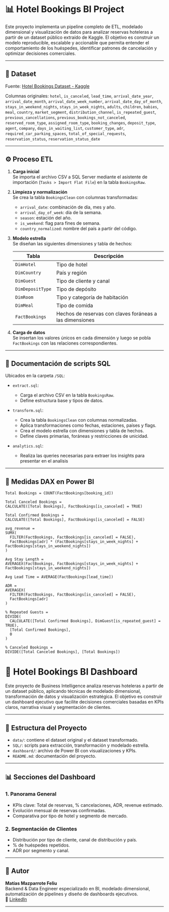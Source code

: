 # 📊 Hotel Bookings BI Project

Este proyecto implementa un pipeline completo de ETL, modelado dimensional y visualización de datos para analizar reservas hoteleras a partir de un dataset público extraído de Kaggle. El objetivo es construir un modelo reproducible, escalable y accionable que permita entender el comportamiento de los huéspedes, identificar patrones de cancelación y optimizar decisiones comerciales.

---

## 🧠 Dataset

Fuente: [Hotel Bookings Dataset - Kaggle](https://www.kaggle.com/datasets/mathsian/hotel-bookings?select=hotel_bookings.csv)

Columnas originales:
`hotel`, `is_canceled`, `lead_time`, `arrival_date_year`, `arrival_date_month`, `arrival_date_week_number`, `arrival_date_day_of_month`, `stays_in_weekend_nights`, `stays_in_week_nights`, `adults`, `children`, `babies`, `meal`, `country`, `market_segment`, `distribution_channel`, `is_repeated_guest`, `previous_cancellations`, `previous_bookings_not_canceled`, `reserved_room_type`, `assigned_room_type`, `booking_changes`, `deposit_type`, `agent`, `company`, `days_in_waiting_list`, `customer_type`, `adr`, `required_car_parking_spaces`, `total_of_special_requests`, `reservation_status`, `reservation_status_date`

---

## ⚙️ Proceso ETL

1. **Carga inicial**  
   Se importa el archivo CSV a SQL Server mediante el asistente de importación (`Tasks > Import Flat File`) en la tabla `BookingsRaw`.

2. **Limpieza y normalización**  
   Se crea la tabla `BookingsClean` con columnas transformadas:
   - `arrival_date`: combinación de día, mes y año.
   - `arrival_day_of_week`: día de la semana.
   - `season`: estación del año.
   - `is_weekend`: flag para fines de semana.
   - `country_normalized`: nombre del país a partir del código.

3. **Modelo estrella**  
   Se diseñan las siguientes dimensiones y tabla de hechos:

   | Tabla           | Descripción |
   |----------------|-------------|
   | `DimHotel`     | Tipo de hotel |
   | `DimCountry`   | País y región |
   | `DimGuest`     | Tipo de cliente y canal |
   | `DimDepositType` | Tipo de depósito |
   | `DimRoom`      | Tipo y categoría de habitación |
   | `DimMeal`      | Tipo de comida |
   | `FactBookings` | Hechos de reservas con claves foráneas a las dimensiones |

4. **Carga de datos**  
   Se insertan los valores únicos en cada dimensión y luego se pobla `FactBookings` con las relaciones correspondientes.

---

## 🧾 Documentación de scripts SQL

Ubicados en la carpeta `/SQL`:

- `extract.sql`:  
  - Carga el archivo CSV en la tabla `BookingsRaw`.
  - Define estructura base y tipos de datos.

- `transform.sql`:  
  - Crea la tabla `BookingsClean` con columnas normalizadas.
  - Aplica transformaciones como fechas, estaciones, países y flags.
  - Crea el modelo estrella con dimensiones y tabla de hechos.
  - Define claves primarias, foráneas y restricciones de unicidad.

- `analytics.sql`:  
  - Realiza las queries necesarias para extraer los insights para presentar en el analisis

---

## 📐 Medidas DAX en Power BI

```DAX
Total Bookings = COUNT(FactBookings[booking_id])

Total Canceled Bookings = 
CALCULATE([Total Bookings], FactBookings[is_canceled] = TRUE)

Total Confirmed Bookings = 
CALCULATE([Total Bookings], FactBookings[is_canceled] = FALSE)

avg_revenue = 
SUMX(
  FILTER(FactBookings, FactBookings[is_canceled] = FALSE),
  FactBookings[adr] * (FactBookings[stays_in_week_nights] + FactBookings[stays_in_weekend_nights])
)

Avg Stay Length = 
AVERAGEX(FactBookings, FactBookings[stays_in_week_nights] + FactBookings[stays_in_weekend_nights])

Avg Lead Time = AVERAGE(FactBookings[lead_time])

ADR = 
AVERAGEX(
  FILTER(FactBookings, FactBookings[is_canceled] = FALSE),
  FactBookings[adr]
)

% Repeated Guests = 
DIVIDE(
  CALCULATE([Total Confirmed Bookings], DimGuest[is_repeated_guest] = TRUE),
  [Total Confirmed Bookings],
  0
)

% Canceled Bookings = 
DIVIDE([Total Canceled Bookings], [Total Bookings])
```

# 🏨 Hotel Bookings BI Dashboard

Este proyecto de Business Intelligence analiza reservas hoteleras a partir de un dataset público, aplicando técnicas de modelado dimensional, transformación de datos y visualización estratégica. El objetivo es construir un dashboard ejecutivo que facilite decisiones comerciales basadas en KPIs claros, narrativa visual y segmentación de clientes.

---

## 📁 Estructura del Proyecto

- `data/`: contiene el dataset original y el dataset transformado.
- `SQL/`: scripts para extracción, transformación y modelado estrella.
- `dashboard/`: archivo de Power BI con visualizaciones y KPIs.
- `README.md`: documentación del proyecto.

---

## 📊 Secciones del Dashboard

### 1. Panorama General

- KPIs clave: Total de reservas, % cancelaciones, ADR, revenue estimado.
- Evolución mensual de reservas confirmadas.
- Comparativa por tipo de hotel y segmento de mercado.

### 2. Segmentación de Clientes

- Distribución por tipo de cliente, canal de distribución y país.
- % de huéspedes repetidos.
- ADR por segmento y canal.

---

## 👤 Autor

**Matías Mazparrote Feliu**  
Backend & Data Engineer especializado en BI, modelado dimensional, automatización de pipelines y diseño de dashboards ejecutivos.  
🔗 [LinkedIn](https://www.linkedin.com/in/matias-mazparrote-feliu/)


---

